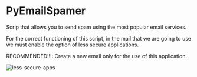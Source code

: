 # PyEmailSpamer
Scrip that allows you to send spam using the most popular email services.


For the correct functioning of this script, in the mail that we are going to use we must enable the option of less secure applications.

RECOMMENDED!!!: Create a new email only for the use of this application.



![less-secure-apps](https://user-images.githubusercontent.com/88521894/146591503-f9e7b3e9-5243-48d4-9047-6f2a02de3766.png)
